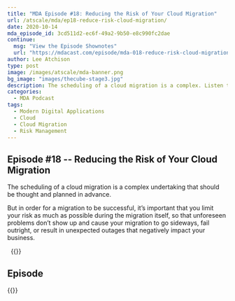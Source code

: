 ```yaml
---
title: "MDA Episode #18: Reducing the Risk of Your Cloud Migration"
url: /atscale/mda/ep18-reduce-risk-cloud-migration/
date: 2020-10-14
mda_episode_id: 3cd511d2-ec6f-49a2-9b50-e8c990fc2dae
continue:
  msg: "View the Episode Shownotes"
  url: "https://mdacast.com/episode/mda-018-reduce-risk-cloud-migration"
author: Lee Atchison
type: post
image: /images/atscale/mda-banner.png
bg_image: "images/thecube-stage3.jpg"
description: The scheduling of a cloud migration is a complex. Listen to five keys to reducing the risk of a cloud migration.
categories:
  - MDA Podcast
tags:
  - Modern Digital Applications
  - Cloud
  - Cloud Migration
  - Risk Management
---
```


## Episode #18 -- Reducing the Risk of Your Cloud Migration

The scheduling of a cloud migration is a complex undertaking that should be thought and planned in advance.

But in order for a migration to be successful, it’s important that you limit your risk as much as possible during the migration itself, so that unforeseen problems don’t show up and cause your migration to go sideways, fail outright, or result in unexpected outages that negatively impact your business.

&nbsp;
{{<mdasubscribe>}}

## Episode

{{<captivate>}}


